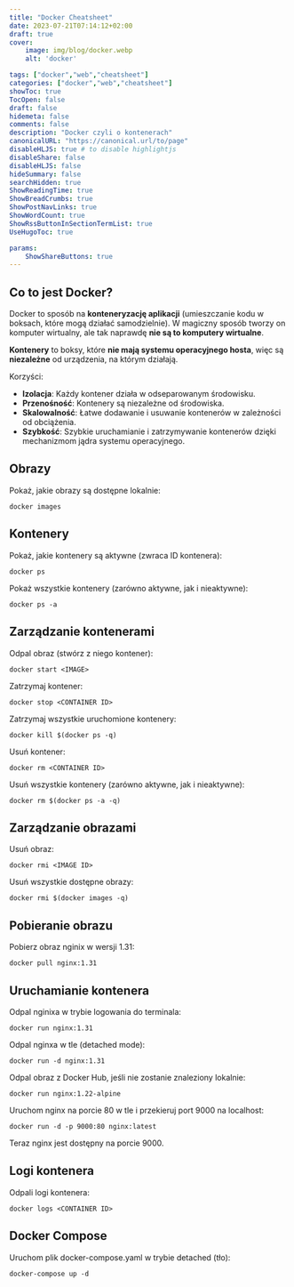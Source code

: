 ```yaml
---
title: "Docker Cheatsheet"
date: 2023-07-21T07:14:12+02:00
draft: true
cover:
    image: img/blog/docker.webp
    alt: 'docker'

tags: ["docker","web","cheatsheet"] 
categories: ["docker","web","cheatsheet"] 
showToc: true
TocOpen: false
draft: false
hidemeta: false
comments: false
description: "Docker czyli o kontenerach"
canonicalURL: "https://canonical.url/to/page"
disableHLJS: true # to disable highlightjs
disableShare: false
disableHLJS: false
hideSummary: false
searchHidden: true
ShowReadingTime: true
ShowBreadCrumbs: true
ShowPostNavLinks: true
ShowWordCount: true
ShowRssButtonInSectionTermList: true
UseHugoToc: true

params:
    ShowShareButtons: true
---
```


## Co to jest Docker?

Docker to sposób na **konteneryzację aplikacji** (umieszczanie kodu w boksach, które mogą działać samodzielnie). W magiczny sposób tworzy on komputer wirtualny, ale tak naprawdę **nie są to komputery wirtualne**.

**Kontenery** to boksy, które **nie mają systemu operacyjnego hosta**, więc są **niezależne** od urządzenia, na którym działają.

Korzyści:

- **Izolacja**: Każdy kontener działa w odseparowanym środowisku.
- **Przenośność**: Kontenery są niezależne od środowiska.
- **Skalowalność**: Łatwe dodawanie i usuwanie kontenerów w zależności od obciążenia.
- **Szybkość**: Szybkie uruchamianie i zatrzymywanie kontenerów dzięki mechanizmom jądra systemu operacyjnego.


## Obrazy 
Pokaż, jakie obrazy są dostępne lokalnie:
```
docker images
```

## Kontenery
Pokaż, jakie kontenery są aktywne (zwraca ID kontenera):
```
docker ps
```

Pokaż wszystkie kontenery (zarówno aktywne, jak i nieaktywne):
```
docker ps -a
```

## Zarządzanie kontenerami
Odpal obraz (stwórz z niego kontener):
```
docker start <IMAGE>
```

Zatrzymaj kontener:
```
docker stop <CONTAINER ID>
```

Zatrzymaj wszystkie uruchomione kontenery:
```
docker kill $(docker ps -q)
```

Usuń kontener:
```
docker rm <CONTAINER ID>
```

Usuń wszystkie kontenery (zarówno aktywne, jak i nieaktywne):
```
docker rm $(docker ps -a -q)
```

## Zarządzanie obrazami
Usuń obraz:
```
docker rmi <IMAGE ID>
```

Usuń wszystkie dostępne obrazy:
```
docker rmi $(docker images -q)
```

## Pobieranie obrazu
Pobierz obraz nginix w wersji 1.31:
```
docker pull nginx:1.31
```

## Uruchamianie kontenera
Odpal nginixa w trybie logowania do terminala:
```
docker run nginx:1.31
```

Odpal nginxa w tle (detached mode):
```
docker run -d nginx:1.31
```

Odpal obraz z Docker Hub, jeśli nie zostanie znaleziony lokalnie:
```
docker run nginx:1.22-alpine
```

Uruchom nginx na porcie 80 w tle i przekieruj port 9000 na localhost:
```
docker run -d -p 9000:80 nginx:latest
```
Teraz nginx jest dostępny na porcie 9000.

## Logi kontenera
Odpali logi kontenera:
```
docker logs <CONTAINER ID>
```

## Docker Compose
Uruchom plik docker-compose.yaml w trybie detached (tło):
```
docker-compose up -d
```


